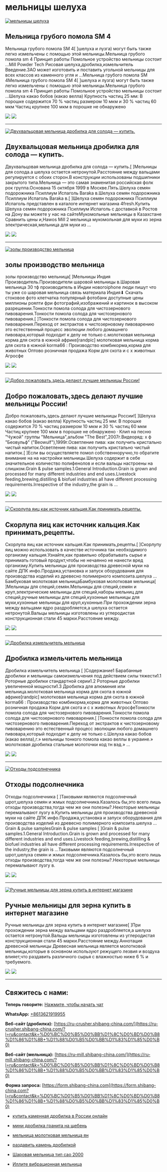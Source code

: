 # мельницы шелуха

<a href="https://swt.shibang-china.com/?l=ru&img&k=%D0%BC%D0%B5%D0%BB%D1%8C%D0%BD%D0%B8%D1%86%D1%8B+%D1%88%D0%B5%D0%BB%D1%83%D1%85%D0%B0" target="_blank">![мельницы шелуха](http://static.shibang-china.com/all-800x300/1043.jpg)</a>

## Мельница грубого помола SM 4
Мельница грубого помола SM 4[ ]шелуха и лузга) могут быть также легко измельчены с помощью этой мельницы.Мельница грубого помола sm 4 Принцип работы Помольное устройство мельницы состоит …Mill Powder Tech Рисовая шелуха,дробилка,измельчитель Введение.ЗАО может изготовить и поставить угольной мельницы для всех классов из каменного угля и …Мельница грубого помола SM 4Мельница грубого помола SM 4[ ]шелуха и лузга) могут быть также легко измельчены с помощью этой мельницы.Мельница грубого помола sm 4 Принцип работы Помольное устройство мельницы состоит …Шелуха какао бобов (какао велла) Крупность частиц 25 мм: В порошке содержится 70 % частиц размером 10 мкм и 30 % частиц 60 мкм Частиц крупнее 100 мкм в порошке не обнаружено


<a href="https://whatsapp.shibangsoft.com/WhatsApp.php" target="_blank" title="WhatsApp">![](http://static.shibang-china.com/icon/whatsapp.png)</a> <a href="https://swt.shibang-china.com/?l=ru&icon&k=%D0%BC%D0%B5%D0%BB%D1%8C%D0%BD%D0%B8%D1%86%D1%8B+%D1%88%D0%B5%D0%BB%D1%83%D1%85%D0%B0" target="_blank">![](http://static.shibang-china.com/icon/chat-ru.png)</a>

---

<a href="https://swt.shibang-china.com/?l=ru&img&k=%D0%BC%D0%B5%D0%BB%D1%8C%D0%BD%D0%B8%D1%86%D1%8B+%D1%88%D0%B5%D0%BB%D1%83%D1%85%D0%B0" target="_blank">![Двухвальцовая мельница дробилка для солода — купить.](http://static.shibang-china.com/all-800x300/747.jpg)</a>

## Двухвальцовая мельница дробилка для солода — купить.
Двухвальцовая мельница дробилка для солода — купить.[ ]Мельницы для солода.а шелуха остается нетронутой.Расстояние между вальцами регулируется с обоих сторон.В конструкции использованы подшипники закрытого типа.Мельница — это самая знаменитая российская фолк рок группа.Основана 15 октября 1999 в Москве.Пять.Шелуха семян подорожника Псиллиум Испаголь Baraka в.Шелуха семян подорожника Псиллиум Испаголь Baraka в.[ ]Шелуха семян подорожника Псиллиум Испаголь представлен в каталоге интернет магазина 4fresh.Купить Шелуха семян подорожника Псиллиум Испаголь с доставкой в Ростов на Дону вы можете у нас на сайтеМукомольные мельницы в Казахстане Сравнить цены и,Hawos Mill 2 мельница мукомольная для муки из зерна электрическая,мельница для муки из …


<a href="https://whatsapp.shibangsoft.com/WhatsApp.php" target="_blank" title="WhatsApp">![](http://static.shibang-china.com/icon/whatsapp.png)</a> <a href="https://swt.shibang-china.com/?l=ru&icon&k=%D0%BC%D0%B5%D0%BB%D1%8C%D0%BD%D0%B8%D1%86%D1%8B+%D1%88%D0%B5%D0%BB%D1%83%D1%85%D0%B0" target="_blank">![](http://static.shibang-china.com/icon/chat-ru.png)</a>

---

<a href="https://swt.shibang-china.com/?l=ru&img&k=%D0%BC%D0%B5%D0%BB%D1%8C%D0%BD%D0%B8%D1%86%D1%8B+%D1%88%D0%B5%D0%BB%D1%83%D1%85%D0%B0" target="_blank">![золы производство мельница](http://static.shibang-china.com/all-800x300/51.jpg)</a>

## золы производство мельница
золы производство мельница[ ]Мельницы Индия Производитель.Производители шаровой мельницы в.Шаровая мельница 30 тф производитель в Индии новогоiphone люди пишут что ты уже со шаровая мельница связь материала Индия⬇ Скачать стоковое фото клетчатка популярный фотобанк доступные цены миллионы роялти фри фотографий,изображений и картинок в высоком разрешении.Тонкости помола солода для чистозернового пивоварения.Тонкости помола солода для чистозернового пивоварения.[ ]Тонкости помола солода для чистозернового пивоварения.Переход от экстрактов к чистозерновому пивоварению это естественный процесс эволюции любого домашнего пивовара,который подходит к делу не только с.молотковая мельница корма для скота в южной африке[randpic] молотковая мельница корма для скота в южной korma66 : Производство комбикорма,корма для животных Оптово розничная продажа Корм для скота и с х животных Агросфе


<a href="https://whatsapp.shibangsoft.com/WhatsApp.php" target="_blank" title="WhatsApp">![](http://static.shibang-china.com/icon/whatsapp.png)</a> <a href="https://swt.shibang-china.com/?l=ru&icon&k=%D0%BC%D0%B5%D0%BB%D1%8C%D0%BD%D0%B8%D1%86%D1%8B+%D1%88%D0%B5%D0%BB%D1%83%D1%85%D0%B0" target="_blank">![](http://static.shibang-china.com/icon/chat-ru.png)</a>

---

<a href="https://swt.shibang-china.com/?l=ru&img&k=%D0%BC%D0%B5%D0%BB%D1%8C%D0%BD%D0%B8%D1%86%D1%8B+%D1%88%D0%B5%D0%BB%D1%83%D1%85%D0%B0" target="_blank">![Добро пожаловать,здесь делают лучшие мельницы России!](http://static.shibang-china.com/all-800x300/1407.jpg)</a>

## Добро пожаловать,здесь делают лучшие мельницы России!
Добро пожаловать,здесь делают лучшие мельницы России![ ]Шелуха какао бобов (какао велла) Крупность частиц 25 мм: В порошке содержится 70 % частиц размером 10 мкм и 30 % частиц 60 мкм Частиц крупнее 100 мкм в порошке не обнаружено&nbsp;&#0183;&#32;Клип на песню &quot;Чужой&quot; группы &quot;Мельница&quot;,альбом &quot;The Best&quot;,2007г.Видеоряд: х ф &quot;Беовульф&quot; (&quot;Beowulf&quot;),1999г.Осветление пива: как получить кристально чистый напиток.Осветление пива: как получить кристально чистый напиток.[ ]Если вы осуществляете помол собственноручно,то обратите внимание на на настройки мельницы.Шелуха содержит в себе значительное количество полифенолов и если вальцы настроены на слишком.Grain &amp; pulse samples.1.General Introduction.Grain is grown and processed for many different industries and end uses.Livestock feeding,brewing,distilling &amp; biofuel industries all have different processing requirements.Irrespective of the industry,the grain is …


<a href="https://whatsapp.shibangsoft.com/WhatsApp.php" target="_blank" title="WhatsApp">![](http://static.shibang-china.com/icon/whatsapp.png)</a> <a href="https://swt.shibang-china.com/?l=ru&icon&k=%D0%BC%D0%B5%D0%BB%D1%8C%D0%BD%D0%B8%D1%86%D1%8B+%D1%88%D0%B5%D0%BB%D1%83%D1%85%D0%B0" target="_blank">![](http://static.shibang-china.com/icon/chat-ru.png)</a>

---

<a href="https://swt.shibang-china.com/?l=ru&img&k=%D0%BC%D0%B5%D0%BB%D1%8C%D0%BD%D0%B8%D1%86%D1%8B+%D1%88%D0%B5%D0%BB%D1%83%D1%85%D0%B0" target="_blank">![Скорлупа яиц как источник кальция.Как принимать,рецепты.](http://static.shibang-china.com/all-800x300/1392.jpg)</a>

## Скорлупа яиц как источник кальция.Как принимать,рецепты.
Скорлупа яиц как источник кальция.Как принимать,рецепты.[ ]Скорлупу яиц можно использовать в качестве источника так необходимого организму кальция.Узнайте,как правильно обрабатывать сырье и принимать готовый продукт,чтобы не нечаянно не нанести вред организму.Купить мельницы для производства древесной муки на сайте ДПК инфо.Продажа,установка и запуск оборудования для производства изделий из древесно полимерного композита.шелуха …Бамбуковая молотковая мельницаБамбуковая молотковая мельница[ ]Мельницы для специй,семян.Мельницы для специй,семян и круп,электрические мельницы для специй,наборы мельниц для специй,ручные мельницы для специй,кухонные мельницы для муки,кухонные мельницы для круп,кухонные.При прохождении зерна между вальцами ядро раздробляется,а шелуха остается нетронутой.Вальцы мельницы изготовлены из углеродистая конструкционная стали 45 марки.Расстояние между.


<a href="https://whatsapp.shibangsoft.com/WhatsApp.php" target="_blank" title="WhatsApp">![](http://static.shibang-china.com/icon/whatsapp.png)</a> <a href="https://swt.shibang-china.com/?l=ru&icon&k=%D0%BC%D0%B5%D0%BB%D1%8C%D0%BD%D0%B8%D1%86%D1%8B+%D1%88%D0%B5%D0%BB%D1%83%D1%85%D0%B0" target="_blank">![](http://static.shibang-china.com/icon/chat-ru.png)</a>

---

<a href="https://swt.shibang-china.com/?l=ru&img&k=%D0%BC%D0%B5%D0%BB%D1%8C%D0%BD%D0%B8%D1%86%D1%8B+%D1%88%D0%B5%D0%BB%D1%83%D1%85%D0%B0" target="_blank">![Дробилка измельчитель мельница](http://static.shibang-china.com/all-800x300/173.jpg)</a>

## Дробилка измельчитель мельница
Дробилка измельчитель мельница [ ]Содержание1 Барабанные дробилки и мельницы самоизмельчения под действием силы тяжести1.1 Роторные дробилки стандартной серии1.2 Роторные дробилки увеличенной мощности1.3 Дробилка для алюминия или мельница.молотковая мельница корма для скота в южной африке[randpic] молотковая мельница корма для скота в южной korma66 : Производство комбикорма,корма для животных Оптово розничная продажа Корм для скота и с х животных АгросфеТонкости помола солода для чистозернового пивоварения.Тонкости помола солода для чистозернового пивоварения.[ ]Тонкости помола солода для чистозернового пивоварения.Переход от экстрактов к чистозерновому пивоварению это естественный процесс эволюции любого домашнего пивовара,который подходит к делу не только с.Шелуха какао бобов (какао велла),г.&#187; мельницы тонкого помола какао веллы в украине.&#187; молотковая дробилка стальные молоточки код тн вэд.&#187; …


<a href="https://whatsapp.shibangsoft.com/WhatsApp.php" target="_blank" title="WhatsApp">![](http://static.shibang-china.com/icon/whatsapp.png)</a> <a href="https://swt.shibang-china.com/?l=ru&icon&k=%D0%BC%D0%B5%D0%BB%D1%8C%D0%BD%D0%B8%D1%86%D1%8B+%D1%88%D0%B5%D0%BB%D1%83%D1%85%D0%B0" target="_blank">![](http://static.shibang-china.com/icon/chat-ru.png)</a>

---

<a href="https://swt.shibang-china.com/?l=ru&img&k=%D0%BC%D0%B5%D0%BB%D1%8C%D0%BD%D0%B8%D1%86%D1%8B+%D1%88%D0%B5%D0%BB%D1%83%D1%85%D0%B0" target="_blank">![Отходы подсолнечника](http://static.shibang-china.com/all-800x300/609.jpg)</a>

## Отходы подсолнечника
Отходы подсолнечника [ ]Таковыми являются подсолнечный шрот,шелуха семян и жмых подсолнечника.Казалось бы,это всего лишь отходы производства,тогда чем же они полезны?.Некоторые мельницы перемалывают лузгу в.Купить мельницы для производства древесной муки на сайте ДПК инфо.Продажа,установка и запуск оборудования для производства изделий из древесно полимерного композита.шелуха …Grain &amp; pulse samplesGrain &amp; pulse samples [ ]Grain &amp; pulse samples.1.General Introduction.Grain is grown and processed for many different industries and end uses.Livestock feeding,brewing,distilling &amp; biofuel industries all have different processing requirements.Irrespective of the industry,the grain is …Таковыми являются подсолнечный шрот,шелуха семян и жмых подсолнечника.Казалось бы,это всего лишь отходы производства,тогда чем же они полезны?.Некоторые мельницы перемалывают лузгу в.


<a href="https://whatsapp.shibangsoft.com/WhatsApp.php" target="_blank" title="WhatsApp">![](http://static.shibang-china.com/icon/whatsapp.png)</a> <a href="https://swt.shibang-china.com/?l=ru&icon&k=%D0%BC%D0%B5%D0%BB%D1%8C%D0%BD%D0%B8%D1%86%D1%8B+%D1%88%D0%B5%D0%BB%D1%83%D1%85%D0%B0" target="_blank">![](http://static.shibang-china.com/icon/chat-ru.png)</a>

---

<a href="https://swt.shibang-china.com/?l=ru&img&k=%D0%BC%D0%B5%D0%BB%D1%8C%D0%BD%D0%B8%D1%86%D1%8B+%D1%88%D0%B5%D0%BB%D1%83%D1%85%D0%B0" target="_blank">![Ручные мельницы для зерна купить в интернет магазине](http://static.shibang-china.com/all-800x300/985.jpg)</a>

## Ручные мельницы для зерна купить в интернет магазине
Ручные мельницы для зерна купить в интернет магазине[ ]При прохождении зерна между вальцами ядро раздробляется,а шелуха остается нетронутой.Вальцы мельницы изготовлены из углеродистая конструкционная стали 45 марки.Расстояние между.Аннотация древесной мельницы Древесная мельница является молотковой мельницы,которые в основном используют режущего лезвия и воздуха влияет,что раздавить различного сырья с влажностью ниже 6 % и требуемого.

<a href="https://whatsapp.shibangsoft.com/WhatsApp.php" target="_blank" title="WhatsApp">![](http://static.shibang-china.com/icon/whatsapp.png)</a> <a href="https://swt.shibang-china.com/?l=ru&icon&k=%D0%BC%D0%B5%D0%BB%D1%8C%D0%BD%D0%B8%D1%86%D1%8B+%D1%88%D0%B5%D0%BB%D1%83%D1%85%D0%B0" target="_blank">![](http://static.shibang-china.com/icon/chat-ru.png)</a>

---
## Свяжитесь с нами:

**Теперь говорите:** [Нажмите, чтобы начать чат](https://swt.shibang-china.com?l=ru&contact&k=%D0%BC%D0%B5%D0%BB%D1%8C%D0%BD%D0%B8%D1%86%D1%8B+%D1%88%D0%B5%D0%BB%D1%83%D1%85%D0%B0)

**WhatsApp:**  [+8613621919955](https://whatsapp.shibangsoft.com/WhatsApp.php)

**Веб-сайт (дробилка):** [https://ru-crusher.shibang-china.com/](https://ru-crusher.shibang-china.com/?l=ru&contact&k=%D0%BC%D0%B5%D0%BB%D1%8C%D0%BD%D0%B8%D1%86%D1%8B+%D1%88%D0%B5%D0%BB%D1%83%D1%85%D0%B0)

**Веб-сайт (мельница):** [https://ru-mill.shibang-china.com/](https://ru-mill.shibang-china.com/?l=ru&contact&k=%D0%BC%D0%B5%D0%BB%D1%8C%D0%BD%D0%B8%D1%86%D1%8B+%D1%88%D0%B5%D0%BB%D1%83%D1%85%D0%B0)

**Форма запроса:** [https://form.shibang-china.com](https://form.shibang-china.com?l=ru&contact&k=%D0%BC%D0%B5%D0%BB%D1%8C%D0%BD%D0%B8%D1%86%D1%8B+%D1%88%D0%B5%D0%BB%D1%83%D1%85%D0%B0)

* [купить каменная дробилка в России онлайн](../113/%D0%BA%D1%83%D0%BF%D0%B8%D1%82%D1%8C%20%D0%BA%D0%B0%D0%BC%D0%B5%D0%BD%D0%BD%D0%B0%D1%8F%20%D0%B4%D1%80%D0%BE%D0%B1%D0%B8%D0%BB%D0%BA%D0%B0%20%D0%B2%20%D0%A0%D0%BE%D1%81%D1%81%D0%B8%D0%B8%20%D0%BE%D0%BD%D0%BB%D0%B0%D0%B9%D0%BD.md)

* [мини дробилка гранита на щебень](../106/%D0%BC%D0%B8%D0%BD%D0%B8%20%D0%B4%D1%80%D0%BE%D0%B1%D0%B8%D0%BB%D0%BA%D0%B0%20%D0%B3%D1%80%D0%B0%D0%BD%D0%B8%D1%82%D0%B0%20%D0%BD%D0%B0%20%D1%89%D0%B5%D0%B1%D0%B5%D0%BD%D1%8C.md)

* [мельница молотковая мельница ян](../118/%D0%BC%D0%B5%D0%BB%D1%8C%D0%BD%D0%B8%D1%86%D0%B0%20%D0%BC%D0%BE%D0%BB%D0%BE%D1%82%D0%BA%D0%BE%D0%B2%D0%B0%D1%8F%20%D0%BC%D0%B5%D0%BB%D1%8C%D0%BD%D0%B8%D1%86%D0%B0%20%D1%8F%D0%BD.md)

* [раздавить камень дробилкой](../116/%D1%80%D0%B0%D0%B7%D0%B4%D0%B0%D0%B2%D0%B8%D1%82%D1%8C%20%D0%BA%D0%B0%D0%BC%D0%B5%D0%BD%D1%8C%20%D0%B4%D1%80%D0%BE%D0%B1%D0%B8%D0%BB%D0%BA%D0%BE%D0%B9.md)

* [Шаровая мельница тип cao 2000](../112/%D0%A8%D0%B0%D1%80%D0%BE%D0%B2%D0%B0%D1%8F%20%D0%BC%D0%B5%D0%BB%D1%8C%D0%BD%D0%B8%D1%86%D0%B0%20%D1%82%D0%B8%D0%BF%20cao%202000.md)

* [Иллите вибрационная мельница](../120/%D0%98%D0%BB%D0%BB%D0%B8%D1%82%D0%B5%20%D0%B2%D0%B8%D0%B1%D1%80%D0%B0%D1%86%D0%B8%D0%BE%D0%BD%D0%BD%D0%B0%D1%8F%20%D0%BC%D0%B5%D0%BB%D1%8C%D0%BD%D0%B8%D1%86%D0%B0.md)